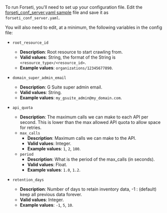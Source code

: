 To run Forseti, you'll need to set up your configuration file. Edit
the [forseti_conf_server.yaml sample](https://github.com/GoogleCloudPlatform/forseti-security/blob/stable/configs/server/forseti_conf_server.yaml.sample)
file and save it as `forseti_conf_server.yaml`.

You will also need to edit, at a minimum, the following variables in the config file:

* `root_resource_id`
  * **Description**: Root resource to start crawling from.
  * **Valid values**: String, the format of the String is `<resource_type>/<resource_id>`.
  * **Example values**: `organizations/12345677890`.

* `domain_super_admin_email`
  * **Description**: G Suite super admin email.
  * **Valid values**: String.
  * **Example values**: `my_gsuite_admin@my_domain.com`.

* `api_quota`
  * **Description**: The maximum calls we can make to each API per second. This is lower than
  the max allowed API quota to allow space for retries.
  * `max_calls`
    * **Description**: Maximum calls we can make to the API.
    * **Valid values**: Integer.
    * **Example values**: `1`, `2`, `100`.
  * `period`
    * **Description**: What is the period of the max_calls (in seconds).
    * **Valid values**: Float.
    * **Example values**: `1.0`, `1.2`.

* `retention_days`
  * **Description**: Number of days to retain inventory data, -1 : (default) keep all previous data
  forever.
  * **Valid values**: Integer.
  * **Example values**: `-1`, `5`, `10`.
